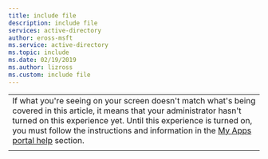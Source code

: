 ```yaml
---
title: include file
description: include file
services: active-directory
author: eross-msft
ms.service: active-directory
ms.topic: include
ms.date: 02/19/2019
ms.author: lizross
ms.custom: include file
---
```


| |
|--|
|If what you're seeing on your screen doesn't match what's being covered in this article, it means that your administrator hasn't turned on this experience yet. Until this experience is turned on, you must follow the instructions and information in the [My Apps portal help](https://docs.microsoft.com/azure/active-directory/user-help/user-help-my-apps-overview) section.|
| |
